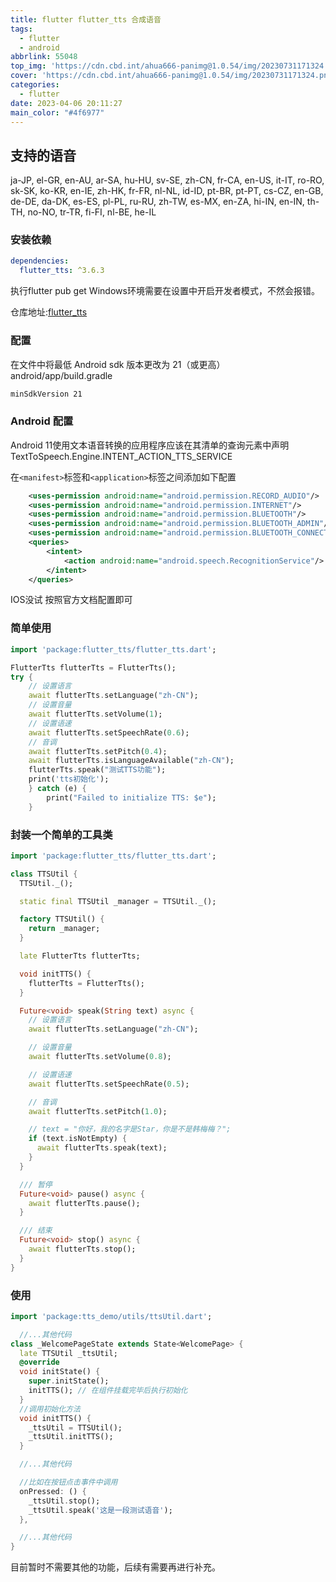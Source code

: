 ```yaml
---
title: flutter flutter_tts 合成语音
tags:
  - flutter
  - android
abbrlink: 55048
top_img: 'https://cdn.cbd.int/ahua666-panimg@1.0.54/img/20230731171324.png'
cover: 'https://cdn.cbd.int/ahua666-panimg@1.0.54/img/20230731171324.png'
categories: 
  - flutter
date: 2023-04-06 20:11:27
main_color: "#4f6977"
---
```

## 支持的语音

ja-JP, el-GR, en-AU, ar-SA, hu-HU, sv-SE, zh-CN, fr-CA, en-US, it-IT, ro-RO, sk-SK, ko-KR, en-IE, zh-HK, fr-FR, nl-NL, id-ID, pt-BR, pt-PT, cs-CZ, en-GB, de-DE, da-DK, es-ES, pl-PL, ru-RU, zh-TW, es-MX, en-ZA, hi-IN, en-IN, th-TH, no-NO, tr-TR, fi-FI, nl-BE, he-IL


### 安装依赖

```yaml
dependencies:
  flutter_tts: ^3.6.3
```

执行flutter pub get
Windows环境需要在设置中开启开发者模式，不然会报错。

仓库地址:[flutter_tts](https://pub.dev/packages/flutter_tts)

### 配置

在文件中将最低 Android sdk 版本更改为 21（或更高）android/app/build.gradle

```xml
minSdkVersion 21
```

### Android 配置

Android 11使用文本语音转换的应用程序应该在其清单的查询元素中声明 TextToSpeech.Engine.INTENT_ACTION_TTS_SERVICE

在`<manifest>`标签和`<application>`标签之间添加如下配置

```xml
    <uses-permission android:name="android.permission.RECORD_AUDIO"/>
    <uses-permission android:name="android.permission.INTERNET"/>
    <uses-permission android:name="android.permission.BLUETOOTH"/>
    <uses-permission android:name="android.permission.BLUETOOTH_ADMIN"/>
    <uses-permission android:name="android.permission.BLUETOOTH_CONNECT"/>
    <queries>
        <intent>
            <action android:name="android.speech.RecognitionService"/>
        </intent>
    </queries>
```

IOS没试 按照官方文档配置即可

### 简单使用

```dart
import 'package:flutter_tts/flutter_tts.dart';

FlutterTts flutterTts = FlutterTts();
try {
    // 设置语言
    await flutterTts.setLanguage("zh-CN");
    // 设置音量
    await flutterTts.setVolume(1);
    // 设置语速
    await flutterTts.setSpeechRate(0.6);
    // 音调
    await flutterTts.setPitch(0.4);
    await flutterTts.isLanguageAvailable("zh-CN");
    flutterTts.speak("测试TTS功能");
    print('tts初始化');
    } catch (e) {
        print("Failed to initialize TTS: $e");
    }
```

### 封装一个简单的工具类

```dart
import 'package:flutter_tts/flutter_tts.dart';

class TTSUtil {
  TTSUtil._();

  static final TTSUtil _manager = TTSUtil._();

  factory TTSUtil() {
    return _manager;
  }

  late FlutterTts flutterTts;

  void initTTS() {
    flutterTts = FlutterTts();
  }

  Future<void> speak(String text) async {
    // 设置语言
    await flutterTts.setLanguage("zh-CN");

    // 设置音量
    await flutterTts.setVolume(0.8);

    // 设置语速
    await flutterTts.setSpeechRate(0.5);

    // 音调
    await flutterTts.setPitch(1.0);

    // text = "你好，我的名字是Star，你是不是韩梅梅？";
    if (text.isNotEmpty) {
      await flutterTts.speak(text);
    }
  }

  /// 暂停
  Future<void> pause() async {
    await flutterTts.pause();
  }

  /// 结束
  Future<void> stop() async {
    await flutterTts.stop();
  }
}
```

### 使用

```dart
import 'package:tts_demo/utils/ttsUtil.dart';

  //...其他代码
class _WelcomePageState extends State<WelcomePage> {
  late TTSUtil _ttsUtil;
  @override
  void initState() {
    super.initState();
    initTTS(); // 在组件挂载完毕后执行初始化
  }
  //调用初始化方法
  void initTTS() {
    _ttsUtil = TTSUtil();
    _ttsUtil.initTTS();
  }

  //...其他代码

  //比如在按钮点击事件中调用
  onPressed: () {
    _ttsUtil.stop();
    _ttsUtil.speak('这是一段测试语音');
  },

  //...其他代码
}
```

目前暂时不需要其他的功能，后续有需要再进行补充。
